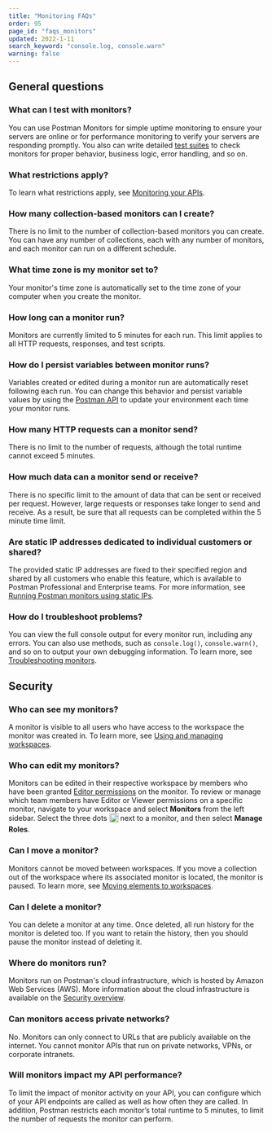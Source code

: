 ```yaml
---
title: "Monitoring FAQs"
order: 95
page_id: "faqs_monitors"
updated: 2022-1-11
search_keyword: "console.log, console.warn"
warning: false
---
```


## General questions

### What can I test with monitors?

You can use Postman Monitors for simple uptime monitoring to ensure your servers are online or for performance monitoring to verify your servers are responding promptly. You also can write detailed [test suites](/docs/writing-scripts/test-scripts/) to check monitors for proper behavior, business logic, error handling, and so on.

### What restrictions apply?

To learn what restrictions apply, see [Monitoring your APIs](/docs/monitoring-your-api/intro-monitors/).

### How many collection-based monitors can I create?

There is no limit to the number of collection-based monitors you can create. You can have any number of collections, each with any number of monitors, and each monitor can run on a different schedule.

### What time zone is my monitor set to?

Your monitor's time zone is automatically set to the time zone of your computer when you create the monitor.

### How long can a monitor run?

Monitors are currently limited to 5 minutes for each run. This limit applies to all HTTP requests, responses, and test scripts.

### How do I persist variables between monitor runs?

Variables created or edited during a monitor run are automatically reset following each run. You can change this behavior and persist variable values by using the [Postman API](https://docs.api.getpostman.com/#6517e0d6-3bc3-3da5-ab57-7a578a8504ce) to update your environment each time your monitor runs.

### How many HTTP requests can a monitor send?

There is no limit to the number of requests, although the total runtime cannot exceed 5 minutes.

### How much data can a monitor send or receive?

There is no specific limit to the amount of data that can be sent or received per request. However, large requests or responses take longer to send and receive. As a result, be sure that all requests can be completed within the 5 minute time limit.

### Are static IP addresses dedicated to individual customers or shared?

The provided static IP addresses are fixed to their specified region and shared by all customers who enable this feature, which is available to Postman Professional and Enterprise teams. For more information, see [Running Postman monitors using static IPs](/docs/monitoring-your-api/using-static-IPs-to-monitor/).

### How do I troubleshoot problems?

You can view the full console output for every monitor run, including any errors. You can also use methods, such as `console.log()`, `console.warn()`, and so on to output your own debugging information. To learn more, see [Troubleshooting monitors](/docs/monitoring-your-api/troubleshooting-monitors/).

## Security

### Who can see my monitors?

A monitor is visible to all users who have access to the workspace the monitor was created in. To learn more, see [Using and managing workspaces](/docs/collaborating-in-postman/using-workspaces/managing-workspaces/).

### Who can edit my monitors?

Monitors can be edited in their respective workspace by members who have been granted [Editor permissions](/docs/collaborating-in-postman/roles-and-permissions/) on the monitor. To review or manage which team members have Editor or Viewer permissions on a specific monitor, navigate to your workspace and select **Monitors** from the left sidebar. Select the three dots <img alt="Three dots icon" src="https://assets.postman.com/postman-docs/icon-three-dots-v9.jpg" width="18px" style="vertical-align:middle;margin-bottom:5px"> next to a monitor, and then select **Manage Roles**.

### Can I move a monitor?

Monitors cannot be moved between workspaces. If you move a collection out of the workspace where its associated monitor is located, the monitor is paused. To learn more, see [Moving elements to workspaces](/docs/collaborating-in-postman/using-workspaces/managing-workspaces/#moving-elements-to-workspaces).

### Can I delete a monitor?

You can delete a monitor at any time. Once deleted, all run history for the monitor is deleted too. If you want to retain the history, then you should pause the monitor instead of deleting it.

### Where do monitors run?

Monitors run on Postman's cloud infrastructure, which is hosted by Amazon Web Services (AWS). More information about the cloud infrastructure is available on the [Security overview](https://www.postman.com/security).

### Can monitors access private networks?

No. Monitors can only connect to URLs that are publicly available on the internet. You cannot monitor APIs that run on private networks, VPNs, or corporate intranets.

### Will monitors impact my API performance?

To limit the impact of monitor activity on your API, you can configure which of your API endpoints are called as well as how often they are called. In addition, Postman restricts each monitor’s total runtime to 5 minutes, to limit the number of requests the monitor can perform.
